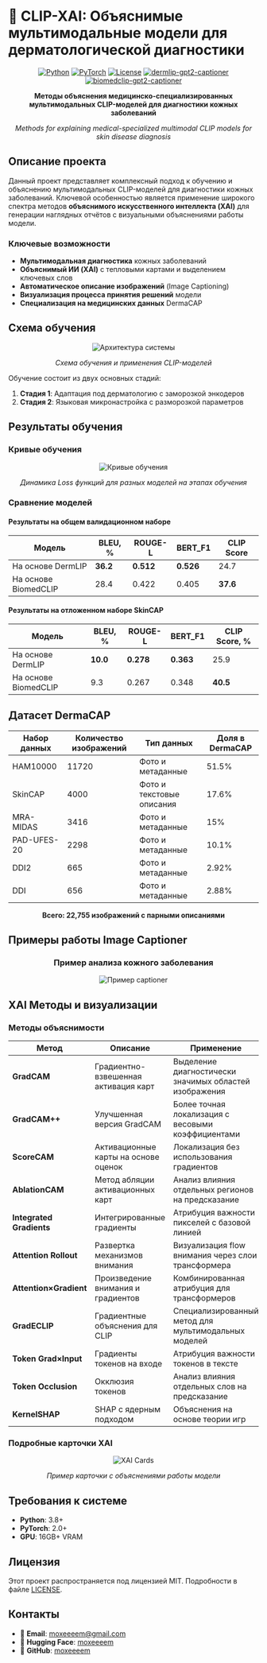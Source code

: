 # 🔬 CLIP-XAI: Объяснимые мультимодальные модели для дерматологической диагностики

<div align="center">

[![Python](https://img.shields.io/badge/Python-3.8+-blue.svg)](https://www.python.org/)
[![PyTorch](https://img.shields.io/badge/PyTorch-2.0+-orange.svg)](https://pytorch.org/)
[![License](https://img.shields.io/badge/License-MIT-green.svg)](LICENSE)
[![dermlip-gpt2-captioner](https://img.shields.io/badge/🤗%20Model-dermlip--gpt2--captioner-blue)](https://huggingface.co/moxeeeem/dermlip-gpt2-captioner)
[![biomedclip-gpt2-captioner](https://img.shields.io/badge/🤗%20Model-biomedclip--gpt2--captioner-green)](https://huggingface.co/moxeeeem/biomedclip-gpt2-captioner)

**Методы объяснения медицинско-специализированных мультимодальных CLIP-моделей для диагностики кожных заболеваний**

*Methods for explaining medical-specialized multimodal CLIP models for skin disease diagnosis*

</div>

## Описание проекта

Данный проект представляет комплексный подход к обучению и объяснению мультимодальных CLIP-моделей для диагностики кожных заболеваний. Ключевой особенностью является применение широкого спектра методов **объяснимого искусственного интеллекта (XAI)** для генерации наглядных отчётов с визуальными объяснениями работы модели.

### Ключевые возможности

- **Мультимодальная диагностика** кожных заболеваний
- **Объяснимый ИИ (XAI)** с тепловыми картами и выделением ключевых слов
- **Автоматическое описание изображений** (Image Captioning)
- **Визуализация процесса принятия решений** модели
- **Специализация на медицинских данных** DermaCAP

## Схема обучения

<div align="center">

![Архитектура системы](docs/model_architecture.png)

*Схема обучения и применения CLIP-моделей*

</div>

Обучение состоит из двух основных стадий:
1. **Стадия 1**: Адаптация под дерматологию с заморозкой энкодеров
2. **Стадия 2**: Языковая микронастройка с разморозкой параметров

## Результаты обучения

### Кривые обучения

<div align="center">

![Кривые обучения](docs/losses.png)

*Динамика Loss функций для разных моделей на этапах обучения*

</div>

### Сравнение моделей

#### Результаты на общем валидационном наборе
| Модель | BLEU, % | ROUGE-L | BERT_F1 | CLIP Score |
|--------|---------|---------|---------|------------|
| На основе DermLIP | **36.2** | **0.512** | **0.526** | 24.7 |
| На основе BiomedCLIP | 28.4 | 0.422 | 0.405 | **37.6** |

#### Результаты на отложенном наборе SkinCAP
| Модель | BLEU, % | ROUGE-L | BERT_F1 | CLIP Score, % |
|--------|---------|---------|---------|---------------|
| На основе DermLIP | **10.0** | **0.278** | **0.363** | 25.9 |
| На основе BiomedCLIP | 9.3 | 0.267 | 0.348 | **40.5** |

## Датасет DermaCAP

<div align="center">

| Набор данных | Количество изображений | Тип данных | Доля в DermaCAP |
|--------------|------------------------|------------|-----------------|
| HAM10000 | 11720 | Фото и метаданные | 51.5% |
| SkinCAP | 4000 | Фото и текстовые описания | 17.6% |
| MRA-MIDAS | 3416 | Фото и метаданные | 15% |
| PAD-UFES-20 | 2298 | Фото и метаданные | 10.1% |
| DDI2 | 665 | Фото и метаданные | 2.92% |
| DDI | 656 | Фото и метаданные | 2.88% |

**Всего: 22,755 изображений с парными описаниями**

</div>

## Примеры работы Image Captioner

<div align="center">

### Пример анализа кожного заболевания

![Пример captioner](/final/infer_results_dermlip/preview_0042_derma_skincap_540b768ef184.png)

</div>

## XAI Методы и визуализации

### Методы объяснимости

<div align="center">

| Метод | Описание | Применение |
|-------|----------|------------|
| **GradCAM** | Градиентно-взвешенная активация карт | Выделение диагностически значимых областей изображения |
| **GradCAM++** | Улучшенная версия GradCAM | Более точная локализация с весовыми коэффициентами |
| **ScoreCAM** | Активационные карты на основе оценок | Локализация без использования градиентов |
| **AblationCAM** | Метод абляции активационных карт | Анализ влияния отдельных регионов на предсказание |
| **Integrated Gradients** | Интегрированные градиенты | Атрибуция важности пикселей с базовой линией |
| **Attention Rollout** | Развертка механизмов внимания | Визуализация flow внимания через слои трансформера |
| **Attention×Gradient** | Произведение внимания и градиентов | Комбинированная атрибуция для трансформеров |
| **GradECLIP** | Градиентные объяснения для CLIP | Специализированный метод для мультимодальных моделей |
| **Token Grad×Input** | Градиенты токенов на входе | Атрибуция важности токенов в тексте |
| **Token Occlusion** | Окклюзия токенов | Анализ влияния отдельных слов на предсказание |
| **KernelSHAP** | SHAP с ядерным подходом | Объяснения на основе теории игр |

</div>

### Подробные карточки XAI

<div align="center">

![XAI Cards](/final/xai_results_final/score_cam/derma_ddi2_a9cb644f60f6.png)

*Пример карточки с объяснениями работы модели*

</div>

## Требования к системе

- **Python**: 3.8+
- **PyTorch**: 2.0+
- **GPU**: 16GB+ VRAM

## Лицензия

Этот проект распространяется под лицензией MIT. Подробности в файле [LICENSE](LICENSE).

## Контакты

- 📧 **Email**: moxeeeem@gmail.com
- 🤗 **Hugging Face**: [moxeeeem](https://huggingface.co/moxeeeem)
- 🔗 **GitHub**: [moxeeeem](https://github.com/moxeeeem)

